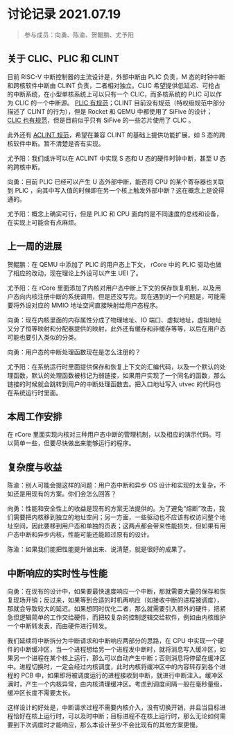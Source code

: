 # 讨论记录 2021.07.19

> 参与成员：向勇、陈渝、贺鲲鹏、尤予阳

## 关于 CLIC、PLIC 和 CLINT

目前 RISC-V 中断控制器的主流设计是，外部中断由 PLIC 负责，M 态的时钟中断和跨核软件中断由 CLINT 负责，二者相对独立。CLIC 希望提供低延迟、可抢占的中断系统，在小型单核系统上可以只有一个 CLIC，而多核系统的 PLIC 可以作为 CLIC 的一个中断源。 [PLIC 有规范](https://github.com/riscv/riscv-plic-spec/blob/master/riscv-plic.adoc)；CLINT 目前没有规范（特权级规范中部分描述了 CLINT 的行为），但是 Rocket 和 QEMU 中都使用了 SiFive 的设计；[CLIC 也有规范](https://github.com/riscv/riscv-fast-interrupt/blob/master/clic.adoc)，但是目前似乎只有 SiFive 的一些芯片使用了 CLIC 。

此外还有 [ACLINT 规范](https://github.com/riscv/riscv-aclint/blob/main/riscv-aclint.adoc)，希望在兼容 CLINT 的基础上提供功能扩展，如 S 态的跨核软件中断。暂不清楚是否有实现。

尤予阳：我们或许可以在 ACLINT 中实现 S 态和 U 态的硬件时钟中断，甚至 U 态的跨核中断。

向勇：目前 PLIC 已经可以产生 U 态外部中断，能否将 CPU 的某个寄存器也关联到 PLIC ，向其中写入值的时候即在另一个核上触发外部中断？这在概念上是说得通的。

尤予阳：概念上确实可行，但是 PLIC 和 CPU 面向的是不同速度的总线和设备，在实现上可能会有点麻烦。

## 上一周的进展

贺鲲鹏：在 QEMU 中添加了 PLIC 的用户态上下文， rCore 中的 PLIC 驱动也做了相应的改动，现在理论上外设可以产生 UEI 了。

尤予阳：在 rCore 里面添加了内核对用户态中断上下文的保存恢复机制，以及用户态向内核注册中断的系统调用，但是还没写完。现在遇到的一个问题是，可能需要将外设对应的 MMIO 地址空间直接映射给用户态程序。

向勇：现在内核里面的内存属性分成了物理地址、IO 端口、虚拟地址，虚拟地址又分了恒等映射和分配器提供的映射，此外还有缓存和非缓存等等，以后在用户态可能也要引入类似的分类。

向勇：用户态的中断处理函数现在是怎么注册的？

尤予阳：在系统运行时里面提供保存和恢复上下文的汇编代码，以及一个默认的处理函数，默认的处理函数被标记为弱链接，如果用户实现了一个同名的函数，那么链接的时候就会跳转到用户的中断处理函数去。把入口地址写入 utvec 的代码也在系统运行时里面。

## 本周工作安排

在 rCore 里面实现内核对三种用户态中断的管理机制，以及相应的演示代码。可以简单一些，但要尽快做出来能够运行的程序。

## 复杂度与收益

陈渝：别人可能会提这样的问题：用户态中断和异步 OS 设计和实现的太复杂，不如还是用现有的方案。你们会怎么回答？

向勇：性能和安全性上的收益是现有的方案无法提供的。为了避免“熔断”攻击，我们需要把内核移到独立的地址空间；另一方面，一些驱动也不应该有权访问整个地址空间，因此要移到用户态和单独的页表；这两点都会带来性能损失，但如果有用户态中断和异步内核，性能可能还能超过原有的设计。

陈渝：如果我们能把性能提升做出来、说清楚，就是很好的成果了。

## 中断响应的实时性与性能

向勇：在现有的设计中，如果要最快速度响应一个中断，那就需要大量的保存和恢复现场开销；反过来，如果等到合适的时机再响应（如接收中断的进程被调度），那就会导致较大的延迟。如果想同时优化二者，那么就需要引入额外的硬件，把紧急但逻辑简单的工作交给硬件，而把较复杂的控制逻辑交给软件，例如由内核维护一个中断转发表，而由硬件进行转发。

我们延续将中断拆分为中断请求和中断响应两部分的思路，在 CPU 中实现一个硬件的中断缓冲区，当一个进程想给另一个进程发中断时，就将消息写入缓冲区，如果另一个进程在某个核上运行，那么可以自动产生中断；否则消息将停留在缓冲区中。进程切换时，一定会经过内核调度，此时内核将缓冲区中的内容转存到各个进程的 PCB 中，如果即将被调度运行的进程接收到中断，就进行中断注入。缓冲区满时，产生一个内核异常，由内核清理缓冲区。考虑到调度间隔一般在毫秒量级，缓冲区长度不需要太长。

这样设计的好处是，中断请求过程不需要内核介入，没有切换开销，并且当目标进程恰好在核上运行时，可以及时中断；目标进程不在核上运行时，那么无论如何需要到下次调度时才能响应，那么本设计至少不会比现有的其他方案更慢。
